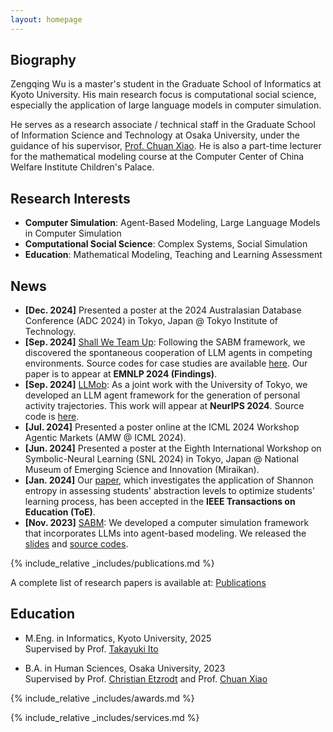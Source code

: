 ```yaml
---
layout: homepage
---
```


## Biography

Zengqing Wu is a master's student in the Graduate School of Informatics at Kyoto University. His main research focus is computational social science, especially the application of large language models in computer simulation.

He serves as a research associate / technical staff in the Graduate School of Information Science and Technology at Osaka University, under the guidance of his supervisor, [Prof. Chuan Xiao](https://sites.google.com/site/chuanxiao1983/home). He is also a part-time lecturer for the mathematical modeling course at the Computer Center of China Welfare Institute Children's Palace.

<!-- [[Japanese Page](./jp.md)] [[Chinese Page](./cn.md)] -->

## Research Interests

- **Computer Simulation**: Agent-Based Modeling, Large Language Models in Computer Simulation
- **Computational Social Science**: Complex Systems, Social Simulation
- **Education**: Mathematical Modeling, Teaching and Learning Assessment

## News

- **[Dec. 2024]** Presented a poster at the 2024 Australasian Database Conference (ADC 2024) in Tokyo, Japan @ Tokyo Institute of Technology.
- **[Sep. 2024]** [Shall We Team Up](https://arxiv.org/abs/2402.12327): Following the SABM framework, we discovered the spontaneous cooperation of LLM agents in competing environments. Source codes for case studies are available [here](https://github.com/wuzengqing001225/SABM_ShallWeTeamUp). Our paper is to appear at **EMNLP 2024 (Findings)**.
- **[Sep. 2024]** [LLMob](https://arxiv.org/abs/2402.14744): As a joint work with the University of Tokyo, we developed an LLM agent framework for the generation of personal activity trajectories. This work will appear at **NeurIPS 2024**. Source code is [here](https://github.com/Wangjw6/LLMob/).
- **[Jul. 2024]** Presented a poster online at the ICML 2024 Workshop Agentic Markets (AMW @ ICML 2024).
- **[Jun. 2024]** Presented a poster at the Eighth International Workshop on Symbolic-Neural Learning (SNL 2024) in Tokyo, Japan @ National Museum of Emerging Science and Innovation (Miraikan).
- **[Jan. 2024]** Our [paper](https://drive.google.com/file/d/1OHINx0XsqTKS-rHOJCTqdY8Cz664Beez/view), which investigates the application of Shannon entropy in assessing students' abstraction levels to optimize students' learning process, has been accepted in the **IEEE Transactions on Education (ToE)**.
- **[Nov. 2023]** [SABM](https://arxiv.org/abs/2311.06330): We developed a computer simulation framework that incorporates LLMs into agent-based modeling. We released the [slides](https://docs.google.com/presentation/d/1GqLjlsjfaN-sbNvLENkAnx8OMlSgeUcz/edit?usp=sharing&ouid=110669723869294635935&rtpof=true&sd=true) and [source codes](https://github.com/Roihn/SABM).

{% include_relative _includes/publications.md %}

A complete list of research papers is available at: [Publications](./assets/files/Publication_List_Zengqing_Wu.pdf)

## Education
- M.Eng. in Informatics, Kyoto University, 2025<br/>
  Supervised by Prof. [Takayuki Ito](https://researchmap.jp/takayuki.ito)
  
- B.A. in Human Sciences, Osaka University, 2023<br/>
  Supervised by Prof. [Christian Etzrodt](https://researchmap.jp/7000013493?lang=en) and Prof. [Chuan Xiao](https://sites.google.com/site/chuanxiao1983/home)

{% include_relative _includes/awards.md %}

{% include_relative _includes/services.md %}

